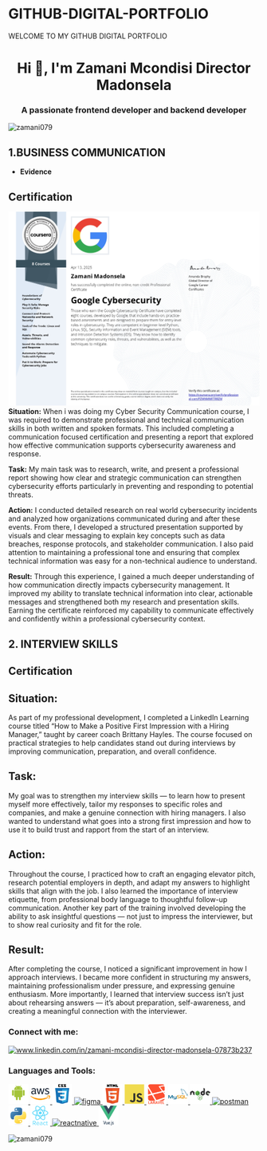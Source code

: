 # GITHUB-DIGITAL-PORTFOLIO
WELCOME TO MY GITHUB DIGITAL PORTFOLIO

<h1 align="center">Hi 👋, I'm Zamani Mcondisi Director Madonsela</h1>
<h3 align="center">A passionate frontend developer and backend developer</h3>

<p align="left"> <img src="https://komarev.com/ghpvc/?username=zamani079&label=Profile%20views&color=0e75b6&style=flat" alt="zamani079" /> </p>

## ⁠1.BUSINESS COMMUNICATION
- **Evidence**
## Certification
![Coursera Certificate](./Coursera%20PZMNMMFTRRZM_page-0001.jpg)
**Situation:**
When i was doing my Cyber Security Communication course, I was required to demonstrate professional and technical communication skills in both written and spoken formats. This included completing a communication focused certification and presenting a report that explored how effective communication supports cybersecurity awareness and response.

**Task:**
My main task was to research, write, and present a professional report showing how clear and strategic communication can strengthen cybersecurity efforts  particularly in preventing and responding to potential threats.

**Action:**
I conducted detailed research on real world cybersecurity incidents and analyzed how organizations communicated during and after these events. From there, I developed a structured presentation supported by visuals and clear messaging to explain key concepts such as data breaches, response protocols, and stakeholder communication. I also paid attention to maintaining a professional tone and ensuring that complex technical information was easy for a non-technical audience to understand.

**Result:**
Through this experience, I gained a much deeper understanding of how communication directly impacts cybersecurity management. It improved my ability to translate technical information into clear, actionable messages and strengthened both my research and presentation skills. Earning the certificate reinforced my capability to communicate effectively and confidently within a professional cybersecurity context.
## 2. INTERVIEW SKILLS
## Certification

## Situation:
As part of my professional development, I completed a LinkedIn Learning course titled “How to Make a Positive First Impression with a Hiring Manager,” taught by career coach Brittany Hayles. The course focused on practical strategies to help candidates stand out during interviews by improving communication, preparation, and overall confidence.

## Task:
My goal was to strengthen my interview skills — to learn how to present myself more effectively, tailor my responses to specific roles and companies, and make a genuine connection with hiring managers. I also wanted to understand what goes into a strong first impression and how to use it to build trust and rapport from the start of an interview.

## Action:
Throughout the course, I practiced how to craft an engaging elevator pitch, research potential employers in depth, and adapt my answers to highlight skills that align with the job. I also learned the importance of interview etiquette, from professional body language to thoughtful follow-up communication. Another key part of the training involved developing the ability to ask insightful questions — not just to impress the interviewer, but to show real curiosity and fit for the role.

## Result:
After completing the course, I noticed a significant improvement in how I approach interviews. I became more confident in structuring my answers, maintaining professionalism under pressure, and expressing genuine enthusiasm. More importantly, I learned that interview success isn’t just about rehearsing answers — it’s about preparation, self-awareness, and creating a meaningful connection with the interviewer.

<h3 align="left">Connect with me:</h3>
<p align="left">
<a href="https://linkedin.com/in/www.linkedin.com/in/zamani-mcondisi-director-madonsela-07873b237" target="blank"><img align="center" src="https://raw.githubusercontent.com/rahuldkjain/github-profile-readme-generator/master/src/images/icons/Social/linked-in-alt.svg" alt="www.linkedin.com/in/zamani-mcondisi-director-madonsela-07873b237" height="30" width="40" /></a>
</p>

<h3 align="left">Languages and Tools:</h3>
<p align="left"> <a href="https://developer.android.com" target="_blank" rel="noreferrer"> <img src="https://raw.githubusercontent.com/devicons/devicon/master/icons/android/android-original-wordmark.svg" alt="android" width="40" height="40"/> </a> <a href="https://aws.amazon.com" target="_blank" rel="noreferrer"> <img src="https://raw.githubusercontent.com/devicons/devicon/master/icons/amazonwebservices/amazonwebservices-original-wordmark.svg" alt="aws" width="40" height="40"/> </a> <a href="https://www.w3schools.com/css/" target="_blank" rel="noreferrer"> <img src="https://raw.githubusercontent.com/devicons/devicon/master/icons/css3/css3-original-wordmark.svg" alt="css3" width="40" height="40"/> </a> <a href="https://www.figma.com/" target="_blank" rel="noreferrer"> <img src="https://www.vectorlogo.zone/logos/figma/figma-icon.svg" alt="figma" width="40" height="40"/> </a> <a href="https://www.w3.org/html/" target="_blank" rel="noreferrer"> <img src="https://raw.githubusercontent.com/devicons/devicon/master/icons/html5/html5-original-wordmark.svg" alt="html5" width="40" height="40"/> </a> <a href="https://developer.mozilla.org/en-US/docs/Web/JavaScript" target="_blank" rel="noreferrer"> <img src="https://raw.githubusercontent.com/devicons/devicon/master/icons/javascript/javascript-original.svg" alt="javascript" width="40" height="40"/> </a> <a href="https://laravel.com/" target="_blank" rel="noreferrer"> <img src="https://raw.githubusercontent.com/devicons/devicon/master/icons/laravel/laravel-plain-wordmark.svg" alt="laravel" width="40" height="40"/> </a> <a href="https://www.mysql.com/" target="_blank" rel="noreferrer"> <img src="https://raw.githubusercontent.com/devicons/devicon/master/icons/mysql/mysql-original-wordmark.svg" alt="mysql" width="40" height="40"/> </a> <a href="https://nodejs.org" target="_blank" rel="noreferrer"> <img src="https://raw.githubusercontent.com/devicons/devicon/master/icons/nodejs/nodejs-original-wordmark.svg" alt="nodejs" width="40" height="40"/> </a> <a href="https://postman.com" target="_blank" rel="noreferrer"> <img src="https://www.vectorlogo.zone/logos/getpostman/getpostman-icon.svg" alt="postman" width="40" height="40"/> </a> <a href="https://www.python.org" target="_blank" rel="noreferrer"> <img src="https://raw.githubusercontent.com/devicons/devicon/master/icons/python/python-original.svg" alt="python" width="40" height="40"/> </a> <a href="https://reactjs.org/" target="_blank" rel="noreferrer"> <img src="https://raw.githubusercontent.com/devicons/devicon/master/icons/react/react-original-wordmark.svg" alt="react" width="40" height="40"/> </a> <a href="https://reactnative.dev/" target="_blank" rel="noreferrer"> <img src="https://reactnative.dev/img/header_logo.svg" alt="reactnative" width="40" height="40"/> </a> <a href="https://vuejs.org/" target="_blank" rel="noreferrer"> <img src="https://raw.githubusercontent.com/devicons/devicon/master/icons/vuejs/vuejs-original-wordmark.svg" alt="vuejs" width="40" height="40"/> </a> </p>

<p><img align="center" src="https://github-readme-stats.vercel.app/api/top-langs?username=zamani079&show_icons=true&locale=en&layout=compact" alt="zamani079" /></p>

